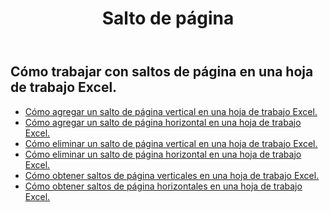 ﻿---
title: Salto de página
second_title: Aspose.Cells Cloud Documen
type: docs
url: /es/working-with-pagebreaks/
aliases: [/working-with-pagebreaks/]
keywords: Get, add, delete, and update page break in an Excel worksheet
description: Aspose.Cells Cloud REST API admite la obtención, adición, eliminación y actualización de saltos de página en una hoja de trabajo Excel. SDK admite tipos de lenguajes de desarrollo. Incluyen Android, C#, Go, Java, NodeJS, Perl, PHP, Python, Ruby y Swift.
weight: 100
---
## Cómo trabajar con saltos de página en una hoja de trabajo Excel.

- [Cómo agregar un salto de página vertical en una hoja de trabajo Excel.](/cells/es/page-breaks/add-vertical-page-break/)
- [Cómo agregar un salto de página horizontal en una hoja de trabajo Excel.](/cells/es/page-breaks/add-horizontal-page-break/)
- [Cómo eliminar un salto de página vertical en una hoja de trabajo Excel.](/cells/es/page-breaks/delete-vertical-page-break/)
- [Cómo eliminar un salto de página horizontal en una hoja de trabajo Excel.](/cells/es/page-breaks/delete-vertical-page-break/)
- [Cómo obtener saltos de página verticales en una hoja de trabajo Excel.](/cells/es/page-breaks/get-vertical-page-breaks/)
- [Cómo obtener saltos de página horizontales en una hoja de trabajo Excel.](/cells/es/page-breaks/get-vertical-page-breaks/)
